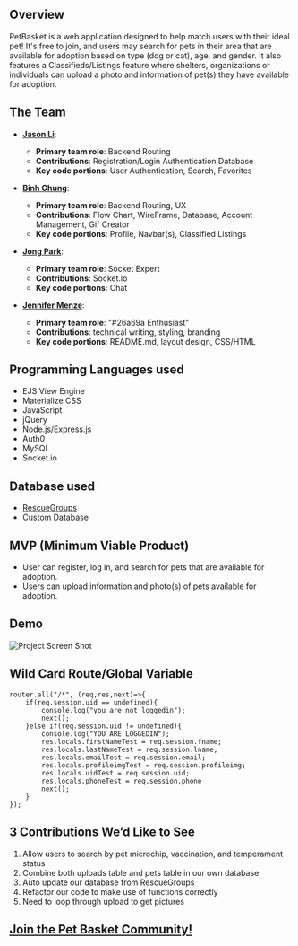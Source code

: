 ## Overview
PetBasket is a web application designed to help match users with their ideal pet! It's free to join, and users may search for pets in their area that are available for adoption based on type (dog or cat), age, and gender. It also features a Classifieds/Listings feature where shelters, organizations or individuals can upload a photo and information of pet(s) they have available for adoption. 

## The Team
* **[Jason Li](https://github.com/2monsta)**: 
	* **Primary team role**: Backend Routing
  	* **Contributions**:  Registration/Login Authentication,Database 
  	* **Key code portions**: User Authentication, Search, Favorites

* **[Binh Chung](https://github.com/binhc)**: 
	* **Primary team role**: Backend Routing, UX
  	* **Contributions**: Flow Chart, WireFrame, Database, Account Management, Gif Creator 
  	* **Key code portions**: Profile, Navbar(s), Classified Listings 

* **[Jong Park](https://github.com/maclay13531)**:
	 * **Primary team role**: Socket Expert 
  	* **Contributions**:  Socket.io
  	* **Key code portions**: Chat

* **[Jennifer Menze](https://github.com/jamenze)**: 
  	* **Primary team role**: "#26a69a Enthusiast"
  	* **Contributions**:  technical writing, styling, branding
  	* **Key code portions**: README.md, layout design, CSS/HTML

## Programming Languages used
* EJS View Engine
* Materialize CSS
* JavaScript
* jQuery
* Node.js/Express.js
* Auth0
* MySQL
* Socket.io

## Database used
* [RescueGroups](rescuegroups.org)
* Custom Database

## MVP (Minimum Viable Product)
* User can register, log in, and search for pets that are available for adoption.
* Users can upload information and photo(s) of pets available for adoption.

## Demo
![Project Screen Shot](public/images/petBasket_Demo.gif)


## Wild Card Route/Global Variable
```
router.all("/*", (req,res,next)=>{
	if(req.session.uid == undefined){
		console.log("you are not loggedin");
		next();
	}else if(req.session.uid != undefined){
		console.log("YOU ARE LOGGEDIN");
		res.locals.firstNameTest = req.session.fname;
		res.locals.lastNameTest = req.session.lname;
		res.locals.emailTest = req.session.email;
		res.locals.profileimgTest = req.session.profileimg;
		res.locals.uidTest = req.session.uid;
		res.locals.phoneTest = req.session.phone
		next();
	}
});
```
## 3 Contributions We’d Like to See
1. Allow users to search by pet microchip, vaccination, and temperament status
2. Combine both uploads table and pets table in our own database
3. Auto update our database from RescueGroups
4. Refactor our code to make use of functions correctly
5. Need to loop through upload to get pictures

## [Join the Pet Basket Community! ](http://petbasket.community/)
